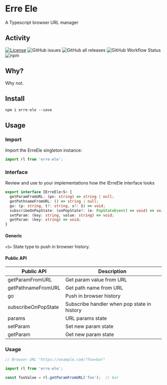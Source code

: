 # Erre Ele
A Typescript  browser  URL manager

## Activity
[![License](https://img.shields.io/github/license/javierlopezdeancos/erre-ele?style=flat-square)](LICENSE)
![GitHub issues](https://img.shields.io/github/issues-raw/javierlopezdeancos/erre-ele?style=flat)
![GitHub all releases](https://img.shields.io/github/downloads/javierlopezdeancos/erre-ele/total)
![GitHub Workflow Status](https://img.shields.io/github/workflow/status/javierlopezdeancos/erre-ele/publish-erre-ele-in-npm-on-release)
![npm](https://img.shields.io/npm/v/erre-ele)

## Why?

Why not.

## Install

```
npm i erre-ele --save
```

## Usage

### Import

Import the ErreEle singleton instance:

```typescript
import rl from 'erre-ele';
```

### Interface
Review and use to your implementations how the IErreEle interface looks

```typescript
export interface IErreEle<S> {
  getParamFromURL: (pn: string) => string | null;
  getPathnameFromURL: () => string | null;
  go: (p: string, t?: string, s?: S) => void;
  subscribeOnPopState: (onPopState?: (e: PopStateEvent) => void) => void;
  setParam: (key: string, value: string) => void;
  getParam: (key: string) => void;
}
```

#### Generic
`<S>` State type to push in browser history.

#### Public API

| Public API           | Description                                  |
|----------------------|----------------------------------------------|
| getParamFromURL      | Get param value from URL                     |
| getPathnameFromURL   | Get path name from URL                       |
| go                   | Push in browser history                      |
| subscribeOnPopState  | Subscribe handler when pop state in history  |
| params               | URL params state                             |
| setParam             | Set new param state                          |
| getParam             | Get new param state                          |

### Usage

```typescript
// Browser URL "https://example.com/?foo=bar"

import rl from 'erre-ele';

const fooValue = rl.getParamFromURL('foo');  // bar
```
